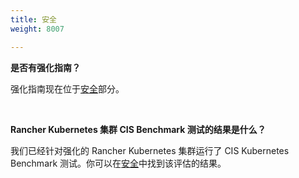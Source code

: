```yaml
---
title: 安全
weight: 8007

---
```


**是否有强化指南？**

强化指南现在位于[安全](../pages-for-subheaders/rancher-security.md)部分。

<br/>

**Rancher Kubernetes 集群 CIS Benchmark 测试的结果是什么？**

我们已经针对强化的 Rancher Kubernetes 集群运行了 CIS Kubernetes Benchmark 测试。你可以在[安全](../pages-for-subheaders/rancher-security.md)中找到该评估的结果。
